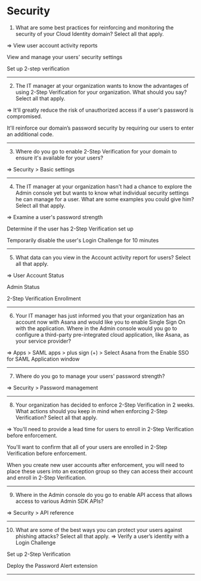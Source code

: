 # Security

1. What are some best practices for reinforcing and monitoring the security of your Cloud Identity domain? Select all that apply.

  =>
  View user account activity reports

  View and manage your users' security settings

  Set up 2-step verification

---

2. The IT manager at your organization wants to know the advantages of using 2-Step Verification for your organization. What should you say? Select all that apply.

  =>
  It'll greatly reduce the risk of unauthorized access if a user's password is compromised.

  It'll reinforce our domain’s password security by requiring our users to enter an additional code.

---

3. Where do you go to enable 2-Step Verification for your domain to ensure it's available for your users?

  => Security > Basic settings

---

4. The IT manager at your organization hasn't had a chance to explore the Admin console yet but wants to know what individual security settings he can manage for a user. What are some examples you could give him? Select all that apply.

  =>
  Examine a user's password strength

  Determine if the user has 2-Step Verification set up

  Temporarily disable the user's Login Challenge for 10 minutes

---

5. What data can you view in the Account activity report for users? Select all that apply.

  =>
  User Account Status

  Admin Status

  2-Step Verification Enrollment

---

6. Your IT manager has just informed you that your organization has an account now with Asana and would like you to enable Single Sign On with the application. Where in the Admin console would you go to configure a third-party pre-integrated cloud application, like Asana, as your service provider?

  => Apps > SAML apps > plus sign (+) > Select Asana from the Enable SSO for SAML Application window 

---

7. Where do you go to manage your users' password strength?

  => Security > Password management

---

8. Your organization has decided to enforce 2-Step Verification in 2 weeks. What actions should you keep in mind when enforcing 2-Step Verification? Select all that apply.

  =>
  You'll need to provide a lead time for users to enroll in 2-Step Verification before enforcement.

  You'll want to confirm that all of your users are enrolled in 2-Step Verification before enforcement.

  When you create new user accounts after enforcement, you will need to place these users into an exception group so they can access their account and enroll in 2-Step Verification.

---

9. Where in the Admin console do you go to enable API access that allows access to various Admin SDK APIs?

  => Security > API reference

---

10. What are some of the best ways you can protect your users against phishing attacks? Select all that apply.
  =>
  Verify a user’s identity with a Login Challenge

  Set up 2-Step Verification

  Deploy the Password Alert extension

---
